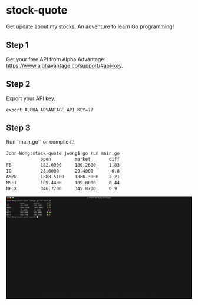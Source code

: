 # stock-quote
Get update about my stocks. An adventure to learn Go programming!


## Step 1
Get your free API from Alpha Advantage: https://www.alphavantage.co/support/#api-key.

## Step 2
Export your API key.

```
export ALPHA_ADVANTAGE_API_KEY=??
```

## Step 3
Run `main.go`` or compile it!


```
John-Wong:stock-quote jwong$ go run main.go
             open         market       diff
FB           182.0900     180.2600     1.83
IQ           28.6000      29.4000      -0.8
AMZN         1888.5100    1886.3000    2.21
MSFT         109.4400     109.0000     0.44
NFLX         346.7700     345.8700     0.9
```

![Screenshot!](static/screenshot.png?raw=true "Screenshot")

